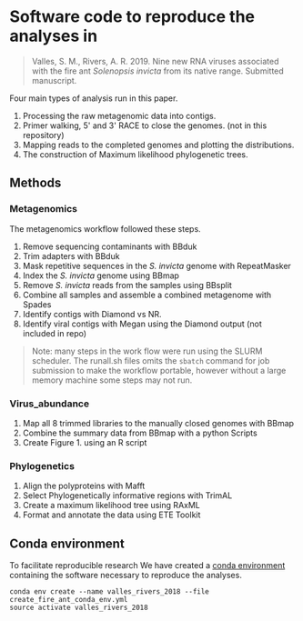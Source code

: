 # Software code to reproduce the analyses in

> Valles, S. M., Rivers, A. R. 2019. Nine new RNA viruses associated with the fire ant
> _Solenopsis invicta_ from its native range. Submitted manuscript.

Four main types of  analysis run in this paper.

1. Processing the raw metagenomic data into contigs.
2. Primer walking, 5' and 3' RACE to close the genomes. (not in this repository)
3. Mapping reads to the completed genomes and plotting the distributions.
4. The construction of Maximum likelihood phylogenetic trees.

## Methods

### Metagenomics

The metagenomics workflow followed these steps.

1. Remove sequencing contaminants with BBduk
2. Trim adapters with BBduk
3. Mask repetitive sequences in the _S. invicta_ genome with RepeatMasker
4. Index the _S. invicta_ genome using BBmap
5. Remove _S. invicta_ reads from the samples using BBsplit
6. Combine all samples and assemble a combined metagenome with Spades
7. Identify contigs with Diamond vs NR.
8. Identify viral contigs with Megan using the Diamond output
   (not included in repo)

> Note: many steps in  the work flow were run using the SLURM scheduler. The
> runall.sh files omits the `sbatch` command for job submission to make the workflow
> portable, however without a large memory machine some steps may not run.

### Virus_abundance

1. Map all 8 trimmed libraries to the manually closed genomes with BBmap
2. Combine the summary data from BBmap with a python Scripts
3. Create Figure 1. using an R script

### Phylogenetics

1. Align the polyproteins with Mafft
2. Select Phylogenetically informative regions with TrimAL
3. Create a maximum likelihood tree using RAxML
4. Format and annotate the data using ETE Toolkit


## Conda environment

To facilitate reproducible research We have created a
[conda environment](https://conda.io/docs/user-guide/install/index.html)
containing the software necessary to reproduce the analyses.

```
conda env create --name valles_rivers_2018 --file create_fire_ant_conda_env.yml
source activate valles_rivers_2018
```
